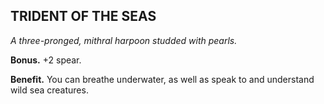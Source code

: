 ## TRIDENT OF THE SEAS

_A three-pronged, mithral harpoon studded with pearls._

**Bonus.** +2 spear.

**Benefit.** You can breathe underwater, as well as speak to and understand wild sea creatures.

